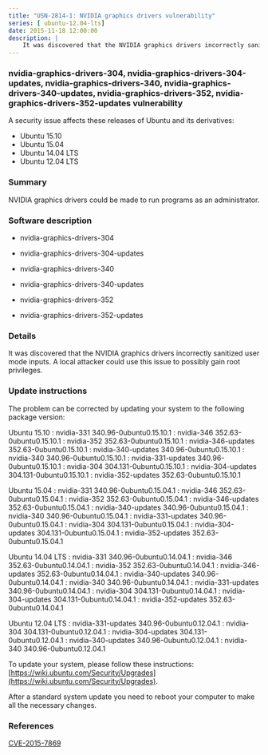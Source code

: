 ```yaml
---
title: "USN-2814-1: NVIDIA graphics drivers vulnerability"
series: [ ubuntu-12.04-lts]
date: 2015-11-18 12:00:00
description: |
    It was discovered that the NVIDIA graphics drivers incorrectly sanitized user mode inputs. A local attacker could use this issue to possibly gain root privileges. 
--- 
```

 
### nvidia-graphics-drivers-304, nvidia-graphics-drivers-304-updates, nvidia-graphics-drivers-340, nvidia-graphics-drivers-340-updates, nvidia-graphics-drivers-352, nvidia-graphics-drivers-352-updates vulnerability

A security issue affects these releases of Ubuntu and its derivatives:

* Ubuntu 15.10
* Ubuntu 15.04
* Ubuntu 14.04 LTS
* Ubuntu 12.04 LTS

### Summary

NVIDIA graphics drivers could be made to run programs as an administrator. 

### Software description

* nvidia-graphics-drivers-304 

* nvidia-graphics-drivers-304-updates 

* nvidia-graphics-drivers-340 

* nvidia-graphics-drivers-340-updates 

* nvidia-graphics-drivers-352 

* nvidia-graphics-drivers-352-updates 

### Details

It was discovered that the NVIDIA graphics drivers incorrectly sanitized user mode inputs. A local attacker could use this issue to possibly gain root privileges. 

### Update instructions

The problem can be corrected by updating your system to the following package version:

Ubuntu 15.10
 : nvidia-331 <span>340.96-0ubuntu0.15.10.1</span>
 : nvidia-346 <span>352.63-0ubuntu0.15.10.1</span>
 : nvidia-352 <span>352.63-0ubuntu0.15.10.1</span>
 : nvidia-346-updates <span>352.63-0ubuntu0.15.10.1</span>
 : nvidia-340-updates <span>340.96-0ubuntu0.15.10.1</span>
 : nvidia-340 <span>340.96-0ubuntu0.15.10.1</span>
 : nvidia-331-updates <span>340.96-0ubuntu0.15.10.1</span>
 : nvidia-304 <span>304.131-0ubuntu0.15.10.1</span>
 : nvidia-304-updates <span>304.131-0ubuntu0.15.10.1</span>
 : nvidia-352-updates <span>352.63-0ubuntu0.15.10.1</span>

Ubuntu 15.04
 : nvidia-331 <span>340.96-0ubuntu0.15.04.1</span>
 : nvidia-346 <span>352.63-0ubuntu0.15.04.1</span>
 : nvidia-352 <span>352.63-0ubuntu0.15.04.1</span>
 : nvidia-346-updates <span>352.63-0ubuntu0.15.04.1</span>
 : nvidia-340-updates <span>340.96-0ubuntu0.15.04.1</span>
 : nvidia-340 <span>340.96-0ubuntu0.15.04.1</span>
 : nvidia-331-updates <span>340.96-0ubuntu0.15.04.1</span>
 : nvidia-304 <span>304.131-0ubuntu0.15.04.1</span>
 : nvidia-304-updates <span>304.131-0ubuntu0.15.04.1</span>
 : nvidia-352-updates <span>352.63-0ubuntu0.15.04.1</span>

Ubuntu 14.04 LTS
 : nvidia-331 <span>340.96-0ubuntu0.14.04.1</span>
 : nvidia-346 <span>352.63-0ubuntu0.14.04.1</span>
 : nvidia-352 <span>352.63-0ubuntu0.14.04.1</span>
 : nvidia-346-updates <span>352.63-0ubuntu0.14.04.1</span>
 : nvidia-340-updates <span>340.96-0ubuntu0.14.04.1</span>
 : nvidia-340 <span>340.96-0ubuntu0.14.04.1</span>
 : nvidia-331-updates <span>340.96-0ubuntu0.14.04.1</span>
 : nvidia-304 <span>304.131-0ubuntu0.14.04.1</span>
 : nvidia-304-updates <span>304.131-0ubuntu0.14.04.1</span>
 : nvidia-352-updates <span>352.63-0ubuntu0.14.04.1</span>

Ubuntu 12.04 LTS
 : nvidia-331-updates <span>340.96-0ubuntu0.12.04.1</span>
 : nvidia-304 <span>304.131-0ubuntu0.12.04.1</span>
 : nvidia-304-updates <span>304.131-0ubuntu0.12.04.1</span>
 : nvidia-340-updates <span>340.96-0ubuntu0.12.04.1</span>
 : nvidia-340 <span>340.96-0ubuntu0.12.04.1</span>

To update your system, please follow these instructions: [https://wiki.ubuntu.com/Security/Upgrades](https://wiki.ubuntu.com/Security/Upgrades).

After a standard system update you need to reboot your computer to make all the necessary changes. 

### References

 [CVE-2015-7869](http://people.ubuntu.com/~ubuntu-security/cve/CVE-2015-7869)
 
